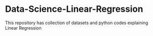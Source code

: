 # Data-Science-Linear-Regression
This repository has collection of datasets and python codes explaining Linear Regression
